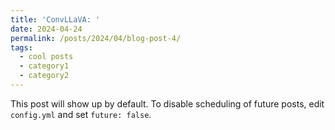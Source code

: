 ```yaml
---
title: 'ConvLLaVA: '
date: 2024-04-24
permalink: /posts/2024/04/blog-post-4/
tags:
  - cool posts
  - category1
  - category2
---
```


This post will show up by default. To disable scheduling of future posts, edit `config.yml` and set `future: false`. 
